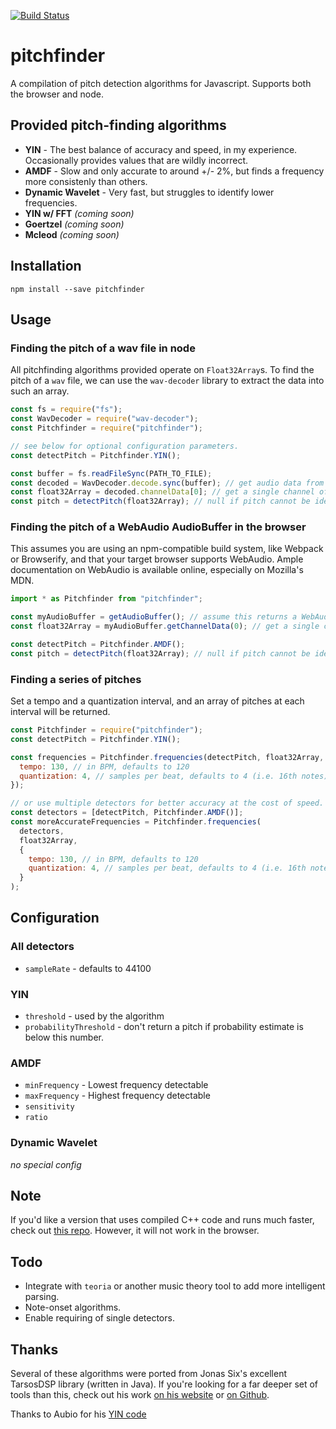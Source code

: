 [![Build Status](https://travis-ci.org/peterkhayes/pitchfinder.svg?branch=master)](https://travis-ci.org/peterkhayes/pitchfinder)

# pitchfinder

A compilation of pitch detection algorithms for Javascript. Supports both the browser and node.

## Provided pitch-finding algorithms

- **YIN** - The best balance of accuracy and speed, in my experience. Occasionally provides values that are wildly incorrect.
- **AMDF** - Slow and only accurate to around +/- 2%, but finds a frequency more consistenly than others.
- **Dynamic Wavelet** - Very fast, but struggles to identify lower frequencies.
- **YIN w/ FFT** _(coming soon)_
- **Goertzel** _(coming soon)_
- **Mcleod** _(coming soon)_

## Installation

`npm install --save pitchfinder`

## Usage

### Finding the pitch of a wav file in node

All pitchfinding algorithms provided operate on `Float32Array`s. To find the pitch of a `wav` file, we can use the `wav-decoder` library to extract the data into such an array.

```javascript
const fs = require("fs");
const WavDecoder = require("wav-decoder");
const Pitchfinder = require("pitchfinder");

// see below for optional configuration parameters.
const detectPitch = Pitchfinder.YIN();

const buffer = fs.readFileSync(PATH_TO_FILE);
const decoded = WavDecoder.decode.sync(buffer); // get audio data from file using `wav-decoder`
const float32Array = decoded.channelData[0]; // get a single channel of sound
const pitch = detectPitch(float32Array); // null if pitch cannot be identified
```

### Finding the pitch of a WebAudio AudioBuffer in the browser

This assumes you are using an npm-compatible build system, like Webpack or Browserify, and that your target browser supports WebAudio. Ample documentation on WebAudio is available online, especially on Mozilla's MDN.

```javascript
import * as Pitchfinder from "pitchfinder";

const myAudioBuffer = getAudioBuffer(); // assume this returns a WebAudio AudioBuffer object
const float32Array = myAudioBuffer.getChannelData(0); // get a single channel of sound

const detectPitch = Pitchfinder.AMDF();
const pitch = detectPitch(float32Array); // null if pitch cannot be identified
```

### Finding a series of pitches

Set a tempo and a quantization interval, and an array of pitches at each interval will be returned.

```javascript
const Pitchfinder = require("pitchfinder");
const detectPitch = Pitchfinder.YIN();

const frequencies = Pitchfinder.frequencies(detectPitch, float32Array, {
  tempo: 130, // in BPM, defaults to 120
  quantization: 4, // samples per beat, defaults to 4 (i.e. 16th notes)
});

// or use multiple detectors for better accuracy at the cost of speed.
const detectors = [detectPitch, Pitchfinder.AMDF()];
const moreAccurateFrequencies = Pitchfinder.frequencies(
  detectors,
  float32Array,
  {
    tempo: 130, // in BPM, defaults to 120
    quantization: 4, // samples per beat, defaults to 4 (i.e. 16th notes)
  }
);
```

## Configuration

### All detectors

- `sampleRate` - defaults to 44100

### YIN

- `threshold` - used by the algorithm
- `probabilityThreshold` - don't return a pitch if probability estimate is below this number.

### AMDF

- `minFrequency` - Lowest frequency detectable
- `maxFrequency` - Highest frequency detectable
- `sensitivity`
- `ratio`

### Dynamic Wavelet

_no special config_

## Note

If you'd like a version that uses compiled C++ code and runs much faster, check out [this repo](https://github.com/cristovao-trevisan/node-pitchfinder). However, it will not work in the browser.

## Todo

- Integrate with `teoria` or another music theory tool to add more intelligent parsing.
- Note-onset algorithms.
- Enable requiring of single detectors.

## Thanks

Several of these algorithms were ported from Jonas Six's excellent TarsosDSP library (written in Java). If you're looking for a far deeper set of tools than this, check out his work [on his website](https://0110.be/tags/TarsosDSP) or [on Github](https://github.com/JorenSix/TarsosDSP).

Thanks to Aubio for his [YIN code](https://github.com/aubio/aubio/blob/master/src/pitch/pitchyin.c)
